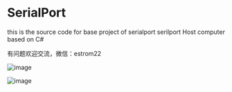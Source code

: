 # SerialPort
this is the source code for base project of serialport
serilport Host computer based on C# 

有问题欢迎交流，微信：estrom22

![image](https://user-images.githubusercontent.com/28671994/126058069-2b55ea00-5d56-49b8-851b-dcc9292f2f21.png)

![image](https://user-images.githubusercontent.com/28671994/126058006-ddf4da75-0e1e-45cd-adf3-efd7f2097f9a.png)

